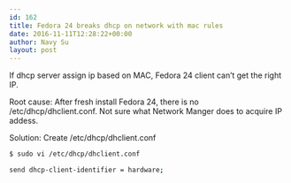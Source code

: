 ```yaml
---
id: 162
title: Fedora 24 breaks dhcp on network with mac rules
date: 2016-11-11T12:28:22+00:00
author: Navy Su
layout: post
---
```

If dhcp server assign ip based on MAC, Fedora 24 client can&#8217;t get the right IP.

Root cause: After fresh install Fedora 24, there is no /etc/dhcp/dhclient.conf. Not sure what Network Manger does to acquire IP addess.

Solution: Create /etc/dhcp/dhclient.conf

```bash
$ sudo vi /etc/dhcp/dhclient.conf

send dhcp-client-identifier = hardware;

```

&nbsp;